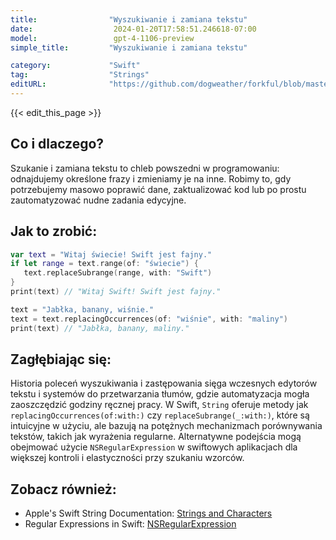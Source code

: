 ```yaml
---
title:                "Wyszukiwanie i zamiana tekstu"
date:                  2024-01-20T17:58:51.246618-07:00
model:                 gpt-4-1106-preview
simple_title:         "Wyszukiwanie i zamiana tekstu"

category:             "Swift"
tag:                  "Strings"
editURL:              "https://github.com/dogweather/forkful/blob/master/content/pl/swift/searching-and-replacing-text.md"
---
```


{{< edit_this_page >}}

## Co i dlaczego?
Szukanie i zamiana tekstu to chleb powszedni w programowaniu: odnajdujemy określone frazy i zmieniamy je na inne. Robimy to, gdy potrzebujemy masowo poprawić dane, zaktualizować kod lub po prostu zautomatyzować nudne zadania edycyjne.

## Jak to zrobić:
```Swift
var text = "Witaj świecie! Swift jest fajny."
if let range = text.range(of: "świecie") {
   text.replaceSubrange(range, with: "Swift")
}
print(text) // "Witaj Swift! Swift jest fajny."

text = "Jabłka, banany, wiśnie."
text = text.replacingOccurrences(of: "wiśnie", with: "maliny")
print(text) // "Jabłka, banany, maliny."
```

## Zagłębiając się:
Historia poleceń wyszukiwania i zastępowania sięga wczesnych edytorów tekstu i systemów do przetwarzania tłumów, gdzie automatyzacja mogła zaoszczędzić godziny ręcznej pracy. W Swift, `String` oferuje metody jak `replacingOccurrences(of:with:)` czy `replaceSubrange(_:with:)`, które są intuicyjne w użyciu, ale bazują na potężnych mechanizmach porównywania tekstów, takich jak wyrażenia regularne. Alternatywne podejścia mogą obejmować użycie `NSRegularExpression` w swiftowych aplikacjach dla większej kontroli i elastyczności przy szukaniu wzorców.

## Zobacz również:
- Apple's Swift String Documentation: [Strings and Characters](https://docs.swift.org/swift-book/LanguageGuide/StringsAndCharacters.html)
- Regular Expressions in Swift: [NSRegularExpression](https://developer.apple.com/documentation/foundation/nsregularexpression)
